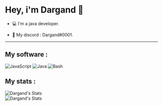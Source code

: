 # Hey, i'm Dargand 👋

- 💻 I'm a java developer.

- 📌 My discord : Dargand#0001.

---

## My software :

![JavaScript](https://img.shields.io/badge/Javascript-yellow?logo=javascript&style=for-the-badge&logoColor=white)
![Java](https://img.shields.io/badge/Java-ED8B00?style=for-the-badge&logo=java&logoColor=white)
![Bash](https://img.shields.io/badge/Bash-green?logo=GNU%20Bash&style=for-the-badge&logoColor=white)
<br/>

## My stats :

<img align="center" alt="Dargand's Stats" src="https://github-readme-stats.vercel.app/api?username=Dargand-Dev&show_icons=true&hide_border=true&theme=tokyonight" />
<br/>
<img align="center" alt="Dargand's Stats" src="https://github-readme-stats.vercel.app/api/top-langs/?username=Dargand-Dev&show_icons=true&layout=compact&hide_border=true&theme=tokyonight" />
